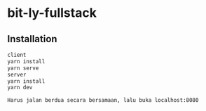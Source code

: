 # bit-ly-fullstack
## Installation
```sh
client
yarn install
yarn serve
server
yarn install
yarn dev

Harus jalan berdua secara bersamaan, lalu buka localhost:8080
```
